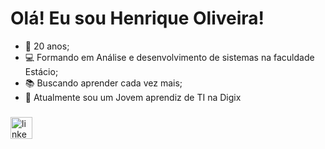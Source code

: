 #  **Olá! Eu sou Henrique Oliveira!** 
-  🎂 20 anos;
-  💻 Formando em Análise e desenvolvimento de sistemas na faculdade Estácio;
-  📚 Buscando aprender cada vez mais;
-  🔭 Atualmente sou um Jovem aprendiz de TI na Digix

###

<div align="left">
  <a href="https://www.linkedin.com/in/henrique-oliveira-silva-2794b82a8/" target="_blank">
    <img src="https://img.shields.io/static/v1?message=LinkedIn&logo=linkedin&label=&color=0077B5&logoColor=white&labelColor=&style=for-the-badge" height="35" alt="linkedin logo"  />
  </a>
</div>
